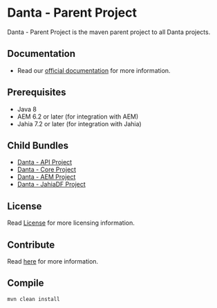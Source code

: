 # Danta - Parent Project

Danta - Parent Project is the maven parent project to all Danta projects.

## Documentation

 * Read our [official documentation](http://danta.technologies.io/docs/) for more information.

## Prerequisites

 * Java 8
 * AEM 6.2 or later (for integration with AEM)
 * Jahia 7.2 or later (for integration with Jahia)

## Child Bundles

 * [Danta - API Project](https://github.com/danta/API)
 * [Danta - Core Project](https://github.com/danta/Core)
 * [Danta - AEM Project](https://github.com/danta/AEM)
 * [Danta - JahiaDF Project](https://github.com/danta/JahiaDF)

## License

Read [License](LICENSE) for more licensing information.

## Contribute

Read [here](CONTRIBUTING.md) for more information.

## Compile

    mvn clean install
